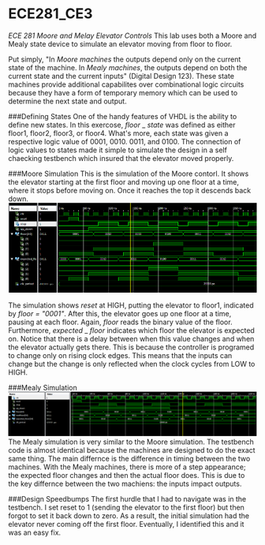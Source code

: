 ECE281_CE3
==========

_ECE 281 Moore and Melay Elevator Controls_
This lab uses both a Moore and Mealy state device to simulate an elevator moving from floor to floor.

Put simply, "In  _Moore machines_ the outputs depend only on the current state of the machine. In _Mealy machines_, the outputs depend on both the current state and the current inputs" (Digital Design 123). These state machines provide additional capabilites over combinational logic circuits because they have a form of temporary memory which can be used to determine the next state and output.

###Defining States
One of the handy features of VHDL is the ability to define new states. In this exercose, _floor_ _ _state_ was defined as either floor1, floor2, floor3, or floor4. What's more, each state was given a respective logic value of 0001, 0010. 0011, and 0100. The connection of logic values to states made it simple to simulate the design in a self chaecking testbench which insured that the elevator moved properly.

###Moore Simulation
This is the simulation of the Moore contorl. It shows the elevator starting at the first floor and moving up one floor at a time, where it stops before moving on. Once it reaches the top it descends back down.
![alt text](https://github.com/byarbrough/ECE281_CE3/blob/master/Moore_screenshot.PNG?raw=true "Moore Testbench")

The simulation shows _reset_ at HIGH, putting the elevator to floor1, indicated by _floor = "0001"_. After this, the elevator goes up one floor at a time, pausing at each floor. Again, _floor_ reads the binary value of the floor. Furthermore, _expected_ _ _floor_ indicates which floor the elevator is expected on. Notice that there is a delay between when this value changes and when the elevator actually gets there. This is because the controller is programed to change only on rising clock edges. This means that the inputs can change but the change is only reflected when the clock cycles from LOW to HIGH.

###Mealy Simulation
![alt text](https://github.com/byarbrough/ECE281_CE3/blob/master/Mealy_screenshot.PNG?raw=true "Mealy Testbench")
The Mealy simulation is very similar to the Moore simulation. The testbench code is almost identical because the machines are designed to do the exact same thing. The main differnce is the difference in timing between the two machines. With the Mealy machines, there is more of a step appearance; the expected floor changes and then the actual floor does. This is due to the key differnce between the two machiens: the inputs impact outputs. 

###Design Speedbumps
The first hurdle that I had to navigate was in the testbench. I set reset to 1 (sending the elevator to the first floor) but then forgot to set it back down to zero. As a result, the initial simulation had the elevator never coming off the first floor. Eventually, I identified this and it was an easy fix.

